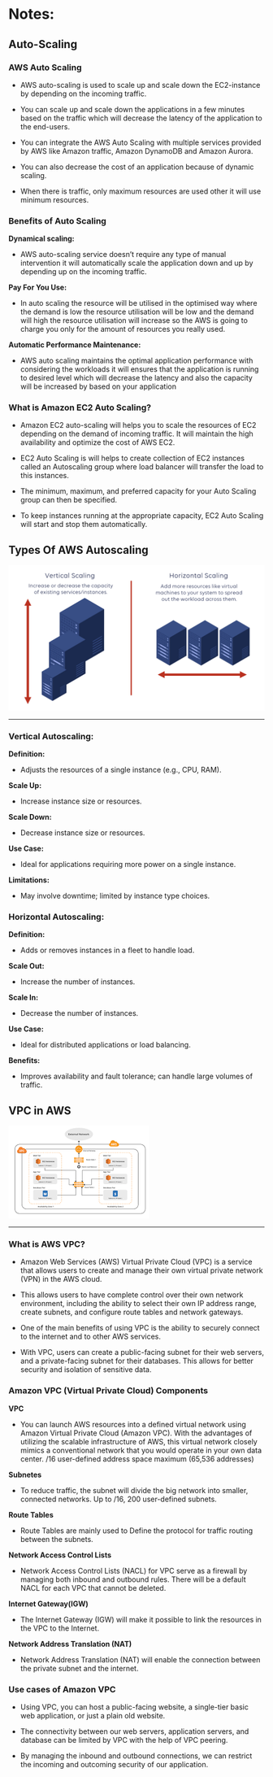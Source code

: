 # Notes:

## Auto-Scaling


### AWS Auto Scaling

+ AWS auto-scaling is used to scale up and scale down the EC2-instance by depending on the incoming traffic. 

+ You can scale up and scale down the applications in a few minutes based on the traffic which will decrease the latency of the application to the end-users. 

+ You can integrate the AWS Auto Scaling with multiple services provided by AWS like Amazon traffic, Amazon DynamoDB and Amazon Aurora. 

+ You can also decrease the cost of an application because of dynamic scaling. 

+ When there is traffic, only maximum resources are used other it will use minimum resources.


### Benefits of Auto Scaling

**Dynamical scaling:** 

+ AWS auto-scaling service doesn’t require any type of manual intervention it will automatically scale the application down and up by depending up on the incoming traffic.

**Pay For You Use:** 
+ In auto scaling the resource will be utilised in the optimised way where the demand is low the resource utilisation will be low and the demand will high the resource utilisation will increase so the AWS is going to charge you only for the amount of resources you really used.

**Automatic Performance Maintenance:** 

+ AWS auto scaling maintains the optimal application performance with considering the workloads it will ensures that the application is running to desired level which will decrease the latency and also the capacity will be increased by based on your application


### What is Amazon EC2 Auto Scaling?

+ Amazon EC2 auto-scaling will helps you to scale the resources of EC2 depending on the demand of incoming traffic. It will maintain the high availability and optimize the cost of AWS EC2.

+ EC2 Auto Scaling is will helps to create collection of EC2 instances called an Autoscaling group where load balancer will transfer the load to this instances. 

+ The minimum, maximum, and preferred capacity for your Auto Scaling group can then be specified. 

+ To keep instances running at the appropriate capacity, EC2 Auto Scaling will start and stop them automatically.


## Types Of AWS Autoscaling

<img src="auto_scaling.png">

<br>

<hr>


### Vertical Autoscaling:

**Definition:**

+ Adjusts the resources of a single instance (e.g., CPU, RAM).

**Scale Up:**

+ Increase instance size or resources.

**Scale Down:**

+ Decrease instance size or resources.

**Use Case:**

+  Ideal for applications requiring more power on a single instance.

**Limitations:**

+ May involve downtime; limited by instance type choices.

### Horizontal Autoscaling:

**Definition:**

+ Adds or removes instances in a fleet to handle load.

**Scale Out:**

+ Increase the number of instances.

**Scale In:**

+ Decrease the number of instances.

**Use Case:**

+ Ideal for distributed applications or load balancing.

**Benefits:**

+ Improves availability and fault tolerance; can handle large volumes of traffic.



## VPC in AWS

<img src="vpc.png">

<br>
<hr>

### What is AWS VPC?

+ Amazon Web Services (AWS) Virtual Private Cloud (VPC) is a service that allows users to create and manage their own virtual private network (VPN) in the AWS cloud. 

+ This allows users to have complete control over their own network environment, including the ability to select their own IP address range, create subnets, and configure route tables and network gateways.

+ One of the main benefits of using VPC is the ability to securely connect to the internet and to other AWS services. 

+ With VPC, users can create a public-facing subnet for their web servers, and a private-facing subnet for their databases. This allows for better security and isolation of sensitive data.


### Amazon VPC (Virtual Private Cloud) Components

**VPC**

+ You can launch AWS resources into a defined virtual network using Amazon Virtual Private Cloud (Amazon VPC). With the advantages of utilizing the scalable infrastructure of AWS, this virtual network closely mimics a conventional network that you would operate in your own data center. /16 user-defined address space maximum (65,536 addresses)

**Subnetes**

+ To reduce traffic, the subnet will divide the big network into smaller, connected networks. Up to /16, 200 user-defined subnets.

**Route Tables**

+ Route Tables are mainly used to Define the protocol for traffic routing between the subnets.

**Network Access Control Lists**

+ Network Access Control Lists (NACL) for VPC serve as a firewall by managing both inbound and outbound rules. There will be a default NACL for each VPC that cannot be deleted.

**Internet Gateway(IGW)**

+ The Internet Gateway (IGW) will make it possible to link the resources in the VPC to the Internet.

**Network Address Translation (NAT)**
 
+ Network Address Translation (NAT) will enable the connection between the private subnet and the internet.


### Use cases of Amazon VPC

+ Using VPC, you can host a public-facing website,  a single-tier basic web application, or just a plain old website.

+ The connectivity between our web servers, application servers, and database can be limited by VPC with the help of VPC peering. 

+ By managing the inbound and outbound connections, we can restrict the incoming and outcoming security of our application.
